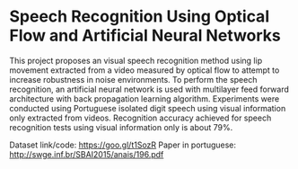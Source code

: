 # Speech Recognition Using Optical Flow and Artificial Neural Networks

This project proposes an visual speech recognition method using lip movement extracted from a video measured by optical flow to attempt to increase robustness in noise environments. To perform the speech recognition, an artificial neural network is used with multilayer feed forward architecture with back propagation learning algorithm. Experiments were conducted using Portuguese isolated digit speech using visual information only extracted from videos. Recognition accuracy achieved for speech recognition tests using visual information
only is about 79%.

Dataset link/code: https://goo.gl/t1SozR
Paper in portuguese: http://swge.inf.br/SBAI2015/anais/196.pdf
